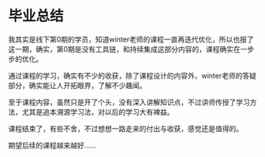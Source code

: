 # 毕业总结

我其实是线下第0期的学员，知道winter老师的课程一直再迭代优化，所以也报了这一期，确实，第0期是没有工具链，和持续集成这部分内容的，课程确实在一步步的优化。

通过课程的学习，确实有不少的收获，除了课程设计的内容外，winter老师的答疑部分，确实能让人开拓眼界，了解不少趣闻。

至于课程内容，虽然只是开了个头，没有深入讲解知识点，不过讲师传授了学习方法，尤其是追本溯源学习法，对以后的学习大有裨益。

课程结束了，有些不舍，不过想想一路走来的付出与收获，感觉还是值得的。

期望后续的课程越来越好......